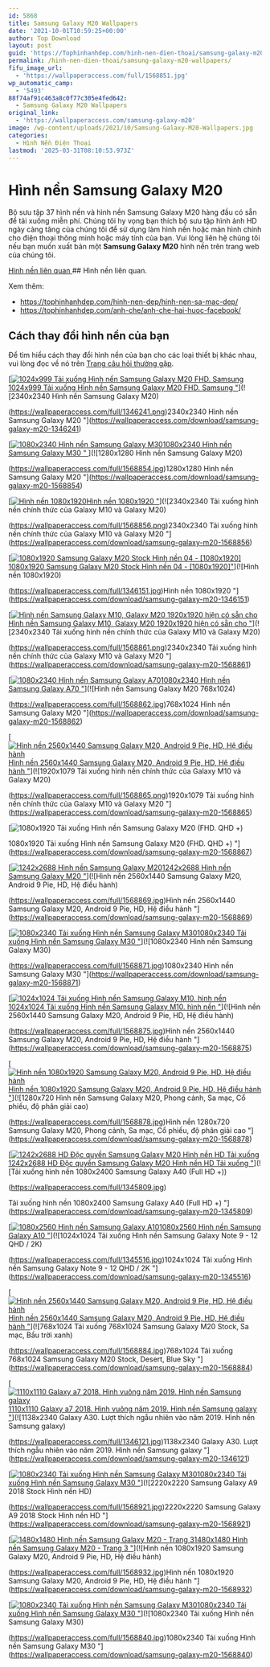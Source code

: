 ```yaml
---
id: 5868
title: Samsung Galaxy M20 Wallpapers
date: '2021-10-01T10:59:25+00:00'
author: Top Download
layout: post
guid: 'https://Tophinhanhdep.com/hinh-nen-dien-thoai/samsung-galaxy-m20-wallpapers/'
permalink: /hinh-nen-dien-thoai/samsung-galaxy-m20-wallpapers/
fifu_image_url:
  - 'https://wallpaperaccess.com/full/1568851.jpg'
wp_automatic_camp:
  - '5493'
88f74af91c463a8c0f77c305e4fed642:
  - Samsung Galaxy M20 Wallpapers
original_link:
  - 'https://wallpaperaccess.com/samsung-galaxy-m20'
image: /wp-content/uploads/2021/10/Samsung-Galaxy-M20-Wallpapers.jpg
categories:
  - Hình Nền Điện Thoại
lastmod: '2025-03-31T08:10:53.973Z'
---
```

# Hình nền Samsung Galaxy M20

Bộ sưu tập 37 hình nền và hình nền Samsung Galaxy M20 hàng đầu có sẵn để tải xuống miễn phí. Chúng tôi hy vọng bạn thích bộ sưu tập hình ảnh HD ngày càng tăng của chúng tôi để sử dụng làm hình nền hoặc màn hình chính cho điện thoại thông minh hoặc máy tính của bạn. Vui lòng liên hệ chúng tôi nếu bạn muốn xuất bản một **Samsung Galaxy M20** hình nền trên trang web của chúng tôi.

[Hình nền liên quan ](#related) ## Hình nền liên quan.

   
 Xem thêm:

   
- <https://tophinhanhdep.com/hinh-nen-dep/hinh-nen-sa-mac-dep/>
- <https://tophinhanhdep.com/anh-che/anh-che-hai-huoc-facebook/>

## Cách thay đổi hình nền của bạn

Để tìm hiểu cách thay đổi hình nền của bạn cho các loại thiết bị khác nhau, vui lòng đọc về nó trên [Trang câu hỏi thường gặp](https://tophinhanhdep.com/faq/).

  
[[![1024x999 Tải xuống Hình nền Samsung Galaxy M20 FHD.  Samsung](https://wallpaperaccess.com/full/1568851.jpg)1024x999 Tải xuống Hình nền Samsung Galaxy M20 FHD. Samsung "](https://wallpaperaccess.com/download/samsung-galaxy-m20-1568851)](![2340x2340 Hình nền Samsung Galaxy M20)

(https://wallpaperaccess.com/full/1346241.png)2340x2340 Hình nền Samsung Galaxy M20 "](https://wallpaperaccess.com/download/samsung-galaxy-m20-1346241)

[[![1080x2340 Hình nền Samsung Galaxy M30](https://wallpaperaccess.com/full/1568831.jpg)1080x2340 Hình nền Samsung Galaxy M30 " ](https://wallpaperaccess.com/download/samsung-galaxy-m20-1568831)](![1280x1280 Hình nền Samsung Galaxy M20)

(https://wallpaperaccess.com/full/1568854.jpg)1280x1280 Hình nền Samsung Galaxy M20 "](https://wallpaperaccess.com/download/samsung-galaxy-m20-1568854)

[[![Hình nền 1080x1920](https://wallpaperaccess.com/full/1346231.jpg)Hình nền 1080x1920 "](https://wallpaperaccess.com/download/samsung-galaxy-m20-1346231)](![2340x2340 Tải xuống hình nền chính thức của Galaxy M10 và Galaxy M20)

(https://wallpaperaccess.com/full/1568856.png)2340x2340 Tải xuống hình nền chính thức của Galaxy M10 và Galaxy M20 "](https://wallpaperaccess.com/download/samsung-galaxy-m20-1568856)

[[![1080x1920 Samsung Galaxy M20 Stock Hình nền 04 - [1080x1920]](https://wallpaperaccess.com/full/1568857.jpg)1080x1920 Samsung Galaxy M20 Stock Hình nền 04 - \[1080x1920\]"](https://wallpaperaccess.com/download/samsung-galaxy-m20-1568857)](![Hình nền 1080x1920)

(https://wallpaperaccess.com/full/1346151.jpg)Hình nền 1080x1920 "](https://wallpaperaccess.com/download/samsung-galaxy-m20-1346151)

[[![Hình nền Samsung Galaxy M10, Galaxy M20 1920x1920 hiện có sẵn cho](https://wallpaperaccess.com/full/1345902.jpg)Hình nền Samsung Galaxy M10, Galaxy M20 1920x1920 hiện có sẵn cho "](https://wallpaperaccess.com/download/samsung-galaxy-m20-1345902)](![2340x2340 Tải xuống hình nền chính thức của Galaxy M10 và Galaxy M20)

(https://wallpaperaccess.com/full/1568861.png)2340x2340 Tải xuống hình nền chính thức của Galaxy M10 và Galaxy M20 "](https://wallpaperaccess.com/download/samsung-galaxy-m20-1568861)

[[![1080x2340 Hình nền Samsung Galaxy A70](https://wallpaperaccess.com/full/1345859.jpg)1080x2340 Hình nền Samsung Galaxy A70 "](https://wallpaperaccess.com/download/samsung-galaxy-m20-1345859)](![Hình nền Samsung Galaxy M20 768x1024)

(https://wallpaperaccess.com/full/1568862.jpg)768x1024 Hình nền Samsung Galaxy M20 "](https://wallpaperaccess.com/download/samsung-galaxy-m20-1568862)

[[![Hình nền 2560x1440 Samsung Galaxy M20, Android 9 Pie, HD, Hệ điều hành](https://wallpaperaccess.com/full/1568864.jpg)Hình nền 2560x1440 Samsung Galaxy M20, Android 9 Pie, HD, Hệ điều hành "](https://wallpaperaccess.com/download/samsung-galaxy-m20-1568864)](![1920x1079 Tải xuống hình nền chính thức của Galaxy M10 và Galaxy M20)

(https://wallpaperaccess.com/full/1568865.png)1920x1079 Tải xuống hình nền chính thức của Galaxy M10 và Galaxy M20 "](https://wallpaperaccess.com/download/samsung-galaxy-m20-1568865)

[![1080x1920 Tải xuống Hình nền Samsung Galaxy M20 (FHD. QHD +)](https://wallpaperaccess.com/full/1568867.jpg)

1080x1920 Tải xuống Hình nền Samsung Galaxy M20 (FHD. QHD +) "](https://wallpaperaccess.com/download/samsung-galaxy-m20-1568867)

[[![1242x2688 Hình nền Samsung Galaxy M20](https://wallpaperaccess.com/full/1568868.png)1242x2688 Hình nền Samsung Galaxy M20 "](https://wallpaperaccess.com/download/samsung-galaxy-m20-1568868)](![Hình nền 2560x1440 Samsung Galaxy M20, Android 9 Pie, HD, Hệ điều hành)

(https://wallpaperaccess.com/full/1568869.jpg)Hình nền 2560x1440 Samsung Galaxy M20, Android 9 Pie, HD, Hệ điều hành "](https://wallpaperaccess.com/download/samsung-galaxy-m20-1568869)

[[![1080x2340 Tải xuống Hình nền Samsung Galaxy M30](https://wallpaperaccess.com/full/1568870.jpg)1080x2340 Tải xuống Hình nền Samsung Galaxy M30 "](https://wallpaperaccess.com/download/samsung-galaxy-m20-1568870)](![1080x2340 Hình nền Samsung Galaxy M30)

(https://wallpaperaccess.com/full/1568871.jpg)1080x2340 Hình nền Samsung Galaxy M30 "](https://wallpaperaccess.com/download/samsung-galaxy-m20-1568871)

[[![1024x1024 Tải xuống Hình nền Samsung Galaxy M10.  hình nền](https://wallpaperaccess.com/full/1346287.jpg)1024x1024 Tải xuống Hình nền Samsung Galaxy M10. hình nền "](https://wallpaperaccess.com/download/samsung-galaxy-m20-1346287)](![Hình nền 2560x1440 Samsung Galaxy M20, Android 9 Pie, HD, Hệ điều hành)

(https://wallpaperaccess.com/full/1568875.jpg)Hình nền 2560x1440 Samsung Galaxy M20, Android 9 Pie, HD, Hệ điều hành "](https://wallpaperaccess.com/download/samsung-galaxy-m20-1568875)

[[![Hình nền 1080x1920 Samsung Galaxy M20, Android 9 Pie, HD, Hệ điều hành](https://wallpaperaccess.com/full/1568877.jpg)Hình nền 1080x1920 Samsung Galaxy M20, Android 9 Pie, HD, Hệ điều hành "](https://wallpaperaccess.com/download/samsung-galaxy-m20-1568877)](![1280x720 Hình nền Samsung Galaxy M20, Phong cảnh, Sa mạc, Cổ phiếu, độ phân giải cao)

(https://wallpaperaccess.com/full/1568878.jpg)Hình nền 1280x720 Samsung Galaxy M20, Phong cảnh, Sa mạc, Cổ phiếu, độ phân giải cao "](https://wallpaperaccess.com/download/samsung-galaxy-m20-1568878)

[[![1242x2688 HD Độc quyền Samsung Galaxy M20 Hình nền HD Tải xuống](https://wallpaperaccess.com/full/1568879.png)1242x2688 HD Độc quyền Samsung Galaxy M20 Hình nền HD Tải xuống "](https://wallpaperaccess.com/download/samsung-galaxy-m20-1568879)](![Tải xuống hình nền 1080x2400 Samsung Galaxy A40 (Full HD +))

(https://wallpaperaccess.com/full/1345809.jpg)

Tải xuống hình nền 1080x2400 Samsung Galaxy A40 (Full HD +) "](https://wallpaperaccess.com/download/samsung-galaxy-m20-1345809)

[[![1080x2560 Hình nền Samsung Galaxy A10](https://wallpaperaccess.com/full/1346103.png)1080x2560 Hình nền Samsung Galaxy A10 "](https://wallpaperaccess.com/download/samsung-galaxy-m20-1346103)](![1024x1024 Tải xuống Hình nền Samsung Galaxy Note 9 - 12 QHD / 2K)

(https://wallpaperaccess.com/full/1345516.jpg)1024x1024 Tải xuống Hình nền Samsung Galaxy Note 9 - 12 QHD / 2K "](https://wallpaperaccess.com/download/samsung-galaxy-m20-1345516)

[[![Hình nền 2560x1440 Samsung Galaxy M20, Android 9 Pie, HD, Hệ điều hành](https://wallpaperaccess.com/full/1568883.jpg)Hình nền 2560x1440 Samsung Galaxy M20, Android 9 Pie, HD, Hệ điều hành "](https://wallpaperaccess.com/download/samsung-galaxy-m20-1568883)](![768x1024 Tải xuống 768x1024 Samsung Galaxy M20 Stock, Sa mạc, Bầu trời xanh)

(https://wallpaperaccess.com/full/1568884.jpg)768x1024 Tải xuống 768x1024 Samsung Galaxy M20 Stock, Desert, Blue Sky "](https://wallpaperaccess.com/download/samsung-galaxy-m20-1568884)

[[![1110x1110 Galaxy a7 2018. Hình vuông năm 2019. Hình nền Samsung galaxy](https://wallpaperaccess.com/full/1568900.jpg)1110x1110 Galaxy a7 2018. Hình vuông năm 2019. Hình nền Samsung galaxy "](https://wallpaperaccess.com/download/samsung-galaxy-m20-1568900)](![1138x2340 Galaxy A30.  Lượt thích ngẫu nhiên vào năm 2019. Hình nền Samsung galaxy)

(https://wallpaperaccess.com/full/1346121.jpg)1138x2340 Galaxy A30. Lượt thích ngẫu nhiên vào năm 2019. Hình nền Samsung galaxy "](https://wallpaperaccess.com/download/samsung-galaxy-m20-1346121)

[[![1080x2340 Tải xuống Hình nền Samsung Galaxy M30](https://wallpaperaccess.com/full/1568835.jpg)1080x2340 Tải xuống Hình nền Samsung Galaxy M30 "](https://wallpaperaccess.com/download/samsung-galaxy-m20-1568835)](![2220x2220 Samsung Galaxy A9 2018 Stock Hình nền HD)

(https://wallpaperaccess.com/full/1568921.jpg)2220x2220 Samsung Galaxy A9 2018 Stock Hình nền HD "](https://wallpaperaccess.com/download/samsung-galaxy-m20-1568921)

[[![1480x1480 Hình nền Samsung Galaxy M20 - Trang 3](https://wallpaperaccess.com/full/1568922.png)1480x1480 Hình nền Samsung Galaxy M20 - Trang 3 "](https://wallpaperaccess.com/download/samsung-galaxy-m20-1568922)](![Hình nền 1080x1920 Samsung Galaxy M20, Android 9 Pie, HD, Hệ điều hành)

(https://wallpaperaccess.com/full/1568932.jpg)Hình nền 1080x1920 Samsung Galaxy M20, Android 9 Pie, HD, Hệ điều hành "](https://wallpaperaccess.com/download/samsung-galaxy-m20-1568932)

[[![1080x2340 Tải xuống Hình nền Samsung Galaxy M30](https://wallpaperaccess.com/full/1472108.jpg)1080x2340 Tải xuống Hình nền Samsung Galaxy M30 "](https://wallpaperaccess.com/download/samsung-galaxy-m20-1472108)](![1080x2340 Tải xuống Hình nền Samsung Galaxy M30)

(https://wallpaperaccess.com/full/1568840.jpg)1080x2340 Tải xuống Hình nền Samsung Galaxy M30 "](https://wallpaperaccess.com/download/samsung-galaxy-m20-1568840)
